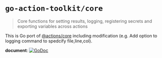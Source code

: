 # `go-action-toolkit/core`

> Core functions for setting results, logging, registering secrets and exporting variables across actions

This is Go port of
[@actions/core](https://github.com/actions/toolkit/tree/master/packages/core)
including modification (e.g. Add option to logging command to spedcify file,line,col).

**document**: [![GoDoc](https://img.shields.io/badge/godoc-reference-4F73B3.svg?label=godoc.org&maxAge=43200)](https://godoc.org/github.com/haya14busa/go-actions-toolkit/core)
